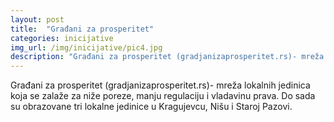 ```yaml
---
layout: post
title:  "Građani za prosperitet"
categories: inicijative
img_url: /img/inicijative/pic4.jpg
description: "Građani za prosperitet (gradjanizaprosperitet.rs)- mreža lokalnih jedinica koja se zalaže za niže poreze, manju regulaciju i vladavinu prava. Do sada su obrazovane tri lokalne jedinice u Kragujevcu, Nišu i Staroj Pazovi."
---
```


<div class="justify">
Građani za prosperitet (gradjanizaprosperitet.rs)- mreža lokalnih jedinica koja se zalaže za niže poreze, manju regulaciju i vladavinu prava. Do sada su obrazovane tri lokalne jedinice u Kragujevcu, Nišu i Staroj Pazovi.<br/>
</div>